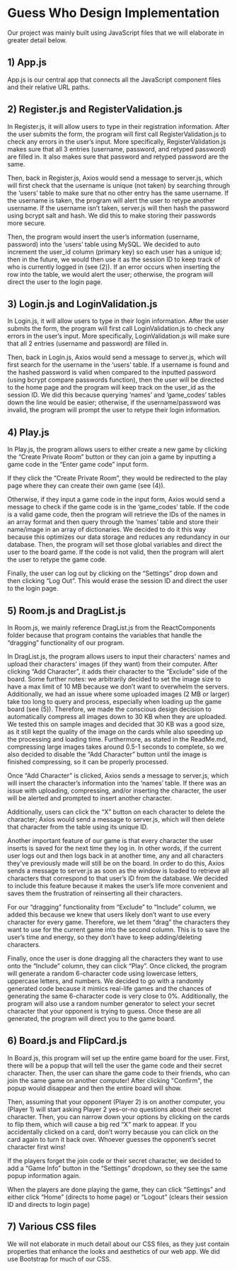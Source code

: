 # Guess Who Design Implementation

Our project was mainly built using JavaScript files that we will elaborate in greater detail below. 

## 1) App.js
App.js is our central app that connects all the JavaScript component files and their relative URL paths.

## 2) Register.js and RegisterValidation.js
In Register.js, it will allow users to type in their registration information. After the user submits the form, the program will first call RegisterValidation.js to check any errors in the user’s input. More specifically, RegisterValidation.js makes sure that all 3 entries (username, password, and retyped password) are filled in. It also makes sure that password and retyped password are the same. 

Then, back in Register.js, Axios would send a message to server.js, which will first check that the username is unique (not taken) by searching through the ‘users’ table to make sure that no other entry has the same username. If the username is taken, the program will alert the user to retype another username. If the username isn’t taken, server.js will then hash the password using bcrypt salt and hash. We did this to make storing their passwords more secure. 

Then, the program would insert the user’s information (username, password) into the ‘users’ table using MySQL. We decided to auto increment the user_id column (primary key) so each user has a unique id; then in the future, we would then use it as the session ID to keep track of who is currently logged in (see (2)). If an error occurs when inserting the row into the table, we would alert the user; otherwise, the program will direct the user to the login page.

## 3) Login.js and LoginValidation.js
In Login.js, it will allow users to type in their login information. After the user submits the form, the program will first call LoginValidation.js to check any errors in the user’s input. More specifically, LoginValidation.js will make sure that all 2 entries (username and password) are filled in. 

Then, back in Login.js, Axios would send a message to server.js, which will first search for the username in the ‘users’ table. If a username is found and the hashed password is valid when compared to the inputted password (using bcrypt compare passwords function), then the user will be directed to the home page and the program will keep track on the user_id as the session ID. We did this because querying ‘names’ and ‘game_codes’ tables down the line would be easier; otherwise, if the username/password was invalid, the program will prompt the user to retype their login information. 

## 4) Play.js
In Play.js, the program allows users to either create a new game by clicking the “Create Private Room” button or they can join a game by inputting a game code in the “Enter game code” input form. 

If they click the “Create Private Room”, they would be redirected to the play page where they can create their own game (see (4)). 

Otherwise, if they input a game code in the input form, Axios would send a message to check if the game code is in the ‘game_codes’ table. If the code is a valid game code, then the program will retrieve the IDs of the names in an array format and then query through the ‘names’ table and store their name/image in an array of dictionaries. We decided to do it this way because this optimizes our data storage and reduces any redundancy in our database. Then, the program will set those global variables and direct the user to the board game. If the code is not valid, then the program will alert the user to retype the game code. 

Finally, the user can log out by clicking on the “Settings” drop down and then clicking “Log Out”. This would erase the session ID and direct the user to the login page.

## 5) Room.js and DragList.js
In Room.js, we mainly reference DragList.js from the ReactComponents folder because that program contains the variables that handle the “dragging” functionality of our program. 

In DragList.js, the program allows users to input their characters' names and upload their characters' images (if they want) from their computer. After clicking “Add Character”, it adds their character to the “Exclude” side of the board. Some further notes: we arbitrarily decided to set the image size to have a max limit of 10 MB because we don’t want to overwhelm the servers. Additionally, we had an issue where some uploaded images (2 MB or larger) take too long to query and process, especially when loading up the game board (see (5)). Therefore, we made the conscious design decision to automatically compress all images down to 30 KB when they are uploaded. We tested this on sample images and decided that 30 KB was a good size, as it still kept the quality of the image on the cards while also speeding up the processing and loading time. Furthermore, as stated in the ReadMe.md, compressing large images takes around 0.5-1 seconds to complete, so we also decided to disable the “Add Character” button until the image is finished compressing, so it can be properly processed. 

Once “Add Character” is clicked, Axios sends a message to server.js, which will insert the character’s information into the ‘names’ table. If there was an issue with uploading, compressing, and/or inserting the character, the user will be alerted and prompted to insert another character. 

Additionally, users can click the “X” button on each character to delete the character; Axios would send a message to server.js, which will then delete that character from the table using its unique ID. 

Another important feature of our game is that every character the user inserts is saved for the next time they log in. In other words, if the current user logs out and then logs back in at another time, any and all characters they’ve previously made will still be on the board. In order to do this, Axios sends a message to server.js as soon as the window is loaded to retrieve all characters that correspond to that user’s ID from the database. We decided to include this feature because it makes the user’s life more convenient and saves them the frustration of reinserting all their characters. 

For our “dragging” functionality from “Exclude” to “Include” column, we added this because we knew that users likely don’t want to use every character for every game. Therefore, we let them “drag” the characters they want to use for the current game into the second column. This is to save the user’s time and energy, so they don’t have to keep adding/deleting characters.

Finally, once the user is done dragging all the characters they want to use onto the “Include” column, they can click “Play”. Once clicked, the program will generate a random 6-character code using lowercase letters, uppercase letters, and numbers. We decided to go with a randomly generated code because it mimics real-life games and the chances of generating the same 6-character code is very close to 0%. Additionally, the program will also use a random number generator to select your secret character that your opponent is trying to guess. Once these are all generated, the program will direct you to the game board.

## 6) Board.js and FlipCard.js
In Board.js, this program will set up the entire game board for the user. First, there will be a popup that will tell the user the game code and their secret character. Then, the user can share the game code to their friends, who can join the same game on another computer! After clicking "Confirm", the popup would disappear and then the entire board will show. 

Then, assuming that your opponent (Player 2) is on another computer, you (Player 1) will start asking Player 2 yes-or-no questions about their secret character. Then, you can narrow down your options by clicking on the cards to flip them, which will cause a big red “X” mark to appear. If you accidentally clicked on a card, don’t worry because you can click on the card again to turn it back over. Whoever guesses the opponent’s secret character first wins! 

If the players forget the join code or their secret character, we decided to add a “Game Info” button in the “Settings” dropdown, so they see the same popup information again. 

When the players are done playing the game, they can click “Settings” and either click “Home” (directs to home page) or “Logout” (clears their session ID and directs to login page)

## 7) Various CSS files
We will not elaborate in much detail about our CSS files, as they just contain properties that enhance the looks and aesthetics of our web app. We did use Bootstrap for much of our CSS.